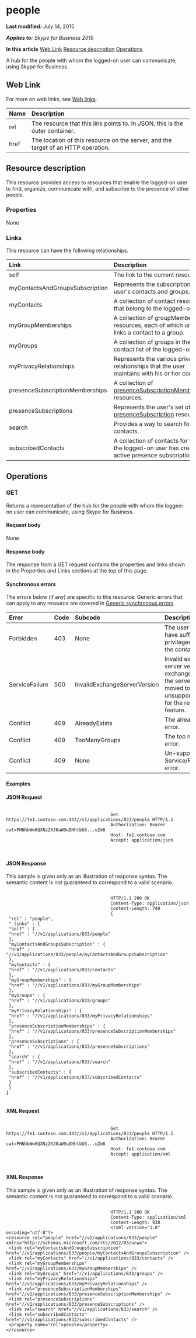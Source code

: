 
# people 

 **Last modified:** July 14, 2015

 _**Applies to:** Skype for Business 2015_

 **In this article**
 [Web Link](#sectionSection0)
 [Resource description](#sectionSection1)
 [Operations](#sectionSection2)


A hub for the people with whom the logged-on user can communicate, using Skype for Business. 

## Web Link
<a name="sectionSection0"> </a>

For more on web links, see [Web links](WebLinks.md).



|**Name**|**Description**|
|:-----|:-----|
|rel|The resource that this link points to. In JSON, this is the outer container.|
|href|The location of this resource on the server, and the target of an HTTP operation.|

## Resource description
<a name="sectionSection1"> </a>

This resource provides access to resources that enable the logged-on user to find, organize, communicate with, and subscribe to the presence of other people. 


### Properties

None


### Links

This resource can have the following relationships.



|**Link**|**Description**|
|:-----|:-----|
|self|The link to the current resource.|
|myContactsAndGroupsSubscription|Represents the subscription to a user's contacts and groups.|
|myContacts|A collection of contact resources that belong to the logged-on user.|
|myGroupMemberships|A collection of groupMembership resources, each of which uniquely links a contact to a group.|
|myGroups|A collection of groups in the contact list of the logged-on user.|
|myPrivacyRelationships|Represents the various privacy relationships that the user maintains with his or her contacts.|
|presenceSubscriptionMemberships|A collection of [presenceSubscriptionMembership](presenceSubscriptionMembership_ref.md) resources.|
|presenceSubscriptions|Represents the user's set of [presenceSubscription](presenceSubscription_ref.md) resources.|
|search|Provides a way to search for contacts.|
|subscribedContacts|A collection of contacts for which the logged-on user has created active presence subscriptions.|

## Operations
<a name="sectionSection2"> </a>




### GET

Returns a representation of the hub for the people with whom the logged-on user can communicate, using Skype for Business.


#### Request body

None


#### Response body

The response from a GET request contains the properties and links shown in the Properties and Links sections at the top of this page.


#### Synchronous errors

The errors below (if any) are specific to this resource. Generic errors that can apply to any resource are covered in [Generic synchronous errors](GenericSynchronousErrors.md).



|**Error**|**Code**|**Subcode**|**Description**|
|:-----|:-----|:-----|:-----|
|Forbidden|403|None|The user does not have sufficient privileges to access the contact list.|
|ServiceFailure|500|InvalidExchangeServerVersion|Invalid exchange server version.The exchange mailbox of the server might have moved to an unsupported version for the required feature.|
|Conflict|409|AlreadyExists|The already exists error.|
|Conflict|409|TooManyGroups|The too many groups error.|
|Conflict|409|None|Un-supported Service/Resource/API error.|

#### Examples




#### JSON Request


```

										Get https://fe1.contoso.com:443//v1/applications/833/people HTTP/1.1
										Authorization: Bearer cwt=PHNhbWw6QXNzZXJ0aW9uIHhtbG5...uZm8
										Host: fe1.contoso.com
										Accept: application/json
										
									
```


#### JSON Response

This sample is given only as an illustration of response syntax. The semantic content is not guaranteed to correspond to a valid scenario.


```

										HTTP/1.1 200 OK
										Content-Type: application/json
										Content-Length: 740
										{
 "rel" : "people",
 "_links" : {
 "self" : {
 "href" : "//v1/applications/833/people"
 },
 "myContactsAndGroupsSubscription" : {
 "href" : "//v1/applications/833/people/myContactsAndGroupsSubscription"
 },
 "myContacts" : {
 "href" : "//v1/applications/833/contacts"
 },
 "myGroupMemberships" : {
 "href" : "//v1/applications/833/myGroupMemberships"
 },
 "myGroups" : {
 "href" : "//v1/applications/833/groups"
 },
 "myPrivacyRelationships" : {
 "href" : "//v1/applications/833/myPrivacyRelationships"
 },
 "presenceSubscriptionMemberships" : {
 "href" : "//v1/applications/833/presenceSubscriptionMemberships"
 },
 "presenceSubscriptions" : {
 "href" : "//v1/applications/833/presenceSubscriptions"
 },
 "search" : {
 "href" : "//v1/applications/833/search"
 },
 "subscribedContacts" : {
 "href" : "//v1/applications/833/subscribedContacts"
 }
 }
}
									
```


#### XML Request


```

										Get https://fe1.contoso.com:443//v1/applications/833/people HTTP/1.1
										Authorization: Bearer cwt=PHNhbWw6QXNzZXJ0aW9uIHhtbG5...uZm8
										Host: fe1.contoso.com
										Accept: application/xml
										
									
```


#### XML Response

This sample is given only as an illustration of response syntax. The semantic content is not guaranteed to correspond to a valid scenario.


```

										HTTP/1.1 200 OK
										Content-Type: application/xml
										Content-Length: 938
										<?xml version="1.0" encoding="utf-8"?>
<resource rel="people" href="//v1/applications/833/people" xmlns="http://schemas.microsoft.com/rtc/2012/03/ucwa">
 <link rel="myContactsAndGroupsSubscription" href="//v1/applications/833/people/myContactsAndGroupsSubscription" />
 <link rel="myContacts" href="//v1/applications/833/contacts" />
 <link rel="myGroupMemberships" href="//v1/applications/833/myGroupMemberships" />
 <link rel="myGroups" href="//v1/applications/833/groups" />
 <link rel="myPrivacyRelationships" href="//v1/applications/833/myPrivacyRelationships" />
 <link rel="presenceSubscriptionMemberships" href="//v1/applications/833/presenceSubscriptionMemberships" />
 <link rel="presenceSubscriptions" href="//v1/applications/833/presenceSubscriptions" />
 <link rel="search" href="//v1/applications/833/search" />
 <link rel="subscribedContacts" href="//v1/applications/833/subscribedContacts" />
 <property name="rel">people</property>
</resource>
									
```

